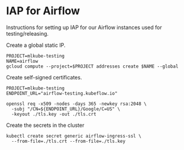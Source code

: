 # IAP for Airflow

Instructions for setting up IAP for our Airflow instances used for testing/releasing.

Create a global static IP.

```
PROJECT=mlkube-testing
NAME=airflow
gcloud compute --project=$PROJECT addresses create $NAME --global
```

Create self-signed certificates.

```
PROJECT=mlkube-testing
ENDPOINT_URL="airflow-testing.kubeflow.io"

openssl req -x509 -nodes -days 365 -newkey rsa:2048 \
  -subj "/CN=${ENDPOINT_URL}/Google/C=US" \
  -keyout ./tls.key -out ./tls.crt
```

Create the secrets in the cluster

```
kubectl create secret generic airflow-ingress-ssl \
  --from-file=./tls.crt --from-file=./tls.key
```